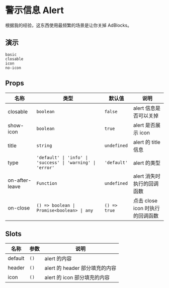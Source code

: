 # 警示信息 Alert

根据我的经验，这东西使用最频繁的场景是让你关掉 AdBlocks。

<!-- there is a bug of chrome rendering svg, if translateZ is not set -->

## 演示

```demo
basic
closable
icon
no-icon
```

## Props

| 名称 | 类型 | 默认值 | 说明 |
| --- | --- | --- | --- |
| closable | `boolean` | `false` | alert 信息是否可以关掉 |
| show-icon | `boolean` | `true` | alert 是否展示 icon |
| title | `string` | `undefined` | alert 的 title 信息 |
| type | `'default' \| 'info' \| 'success' \| 'warning' \| 'error'` | `'default'` | alert 的类型 |
| on-after-leave | `Function` | `undefined` | alert 消失时执行的回调函数 |
| on-close | `() => boolean \| Promise<boolean> \| any` | `() => true` | 点击 close icon 时执行的回调函数 |

## Slots

| 名称    | 参数 | 说明                           |
| ------- | ---- | ------------------------------ |
| default | `()` | alert 的内容           |
| header  | `()` | alert 的 header 部分填充的内容 |
| icon    | `()` | alert 的 icon 部分填充的内容   |
